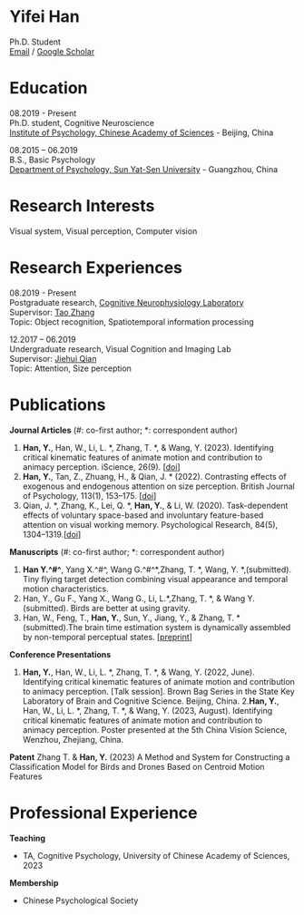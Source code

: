 # Yifei Han
Ph.D. Student<br>
[Email](hanyf@psych.ac.cn) / [Google Scholar](https://scholar.google.com/citations?user=UOXgriEAAAAJ&hl=zh-CN)<br>

# Education
08.2019 - Present<br>
Ph.D. student, Cognitive Neuroscience<br>
[Institute of Psychology, Chinese Academy of Sciences](http://psych.cas.cn/) - Beijing, China<br>

08.2015 – 06.2019<br>
B.S., Basic Psychology<br>
[Department of Psychology, Sun Yat-Sen University](https://psy.sysu.edu.cn/) - Guangzhou, China 

# Research Interests
Visual system, Visual perception, Computer vision

# Research Experiences
08.2019 - Present<br>
Postgraduate research, [Cognitive Neurophysiology Laboratory](http://neuron.psych.ac.cn/)<br>
Supervisor: [Tao Zhang](http://psych.cas.cn/sourcedb/cn/expert/201003/t20100324_6369818.html)<br>
Topic: Object recognition, Spatiotemporal information processing <br>

12.2017 – 06.2019<br>
Undergraduate research, Visual Cognition and Imaging Lab<br>
Supervisor: [Jiehui Qian](https://psy.sysu.edu.cn/teacher/309)<br>
Topic: Attention, Size perception <br>

# Publications
__Journal Articles__ (#: co-first author; *: correspondent author)
1. **Han, Y.**, Han, W., Li, L. *, Zhang, T. *, & Wang, Y. (2023). Identifying critical kinematic features of animate motion and contribution to animacy perception. iScience, 26(9). [[doi](https://doi.org/10.1016/j.isci.2023.107658)]<br>
2. **Han, Y.**, Tan, Z., Zhuang, H., & Qian, J. * (2022). Contrasting effects of exogenous and endogenous attention on size perception. British Journal of Psychology, 113(1), 153–175. [[doi](https://doi.org/10.1111/bjop.12529)]<br>
3. Qian, J. *, Zhang, K., Lei, Q. *, **Han, Y.**, & Li, W. (2020). Task-dependent effects of voluntary space-based and involuntary feature-based attention on visual working memory. Psychological Research, 84(5), 1304–1319.[[doi]( https://doi.org/10.1007/s00426-019-01161-x)]

__Manuscripts__ (#: co-first author; *: correspondent author)
1. **Han Y.^#^**, Yang X.^#^, Wang G.^#^*,Zhang, T. *, Wang, Y. *,(submitted). Tiny flying target detection combining visual
appearance and temporal motion characteristics.
2. Han, Y., Gu F., Yang X., Wang G., Li, L.*,Zhang, T. *, & Wang Y. (submitted). Birds are better at using gravity.
3. Han, W., Feng, T., **Han, Y.**, Sun, Y., Jiang, Y., & Zhang, T. * (submitted).The brain time estimation system is dynamically assembled by non-temporal perceptual states. [[preprint](https://www.biorxiv.org/content/10.1101/2023.09.20.556438v1)]

__Conference Presentations__ 
1. **Han, Y.**, Han, W., Li, L. *, Zhang, T. *, & Wang, Y. (2022, June). Identifying critical kinematic features of animate motion and contribution to animacy perception. [Talk session]. Brown Bag Series in the State Key Laboratory of Brain and Cognitive Science. Beijing, China.
2.**Han, Y.**, Han, W., Li, L. *, Zhang, T. *, & Wang, Y. (2023, August). Identifying critical kinematic features of animate
motion and contribution to animacy perception. Poster presented at the 5th China Vision Science, Wenzhou,
Zhejiang, China.

__Patent__ 
Zhang T. & **Han, Y.** (2023) A Method and System for Constructing a Classification Model for Birds and Drones
Based on Centroid Motion Features

# Professional Experience
__Teaching__ <br>
- TA, Cognitive Psychology, University of Chinese Academy of Sciences, 2023 <br>

__Membership__ <br>
- Chinese Psychological Society <br>



